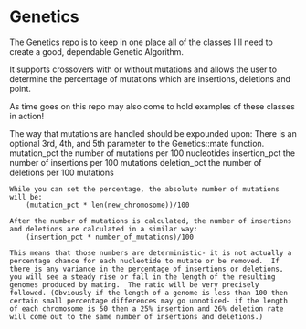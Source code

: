 Genetics
========
The Genetics repo is to keep in one place all of the classes I'll need to create a good, dependable Genetic Algorithm.

It supports crossovers with or without mutations and allows the user to determine the percentage of mutations which are insertions, deletions and point.

As time goes on this repo may also come to hold examples of these classes in action!

The way that mutations are handled should be expounded upon:
	There is an optional 3rd, 4th, and 5th parameter to the Genetics::mate function.
	mutation_pct 	the number of mutations per 100 nucleotides
	insertion_pct 	the number of insertions per 100 mutations
	deletion_pct 	the number of deletions per 100 mutations

	While you can set the percentage, the absolute number of mutations will be:
		(mutation_pct * len(new_chromosome))/100

	After the number of mutations is calculated, the number of insertions and deletions are calculated in a similar way:
		(insertion_pct * number_of_mutations)/100

	This means that those numbers are deterministic- it is not actually a percentage chance for each nucleotide to mutate or be removed.  If there is any variance in the percentage of insertions or deletions, you will see a steady rise or fall in the length of the resulting genomes produced by mating.  The ratio will be very precisely followed. (Obviously if the length of a genome is less than 100 then certain small percentage differences may go unnoticed- if the length of each chromosome is 50 then a 25% insertion and 26% deletion rate will come out to the same number of insertions and deletions.)